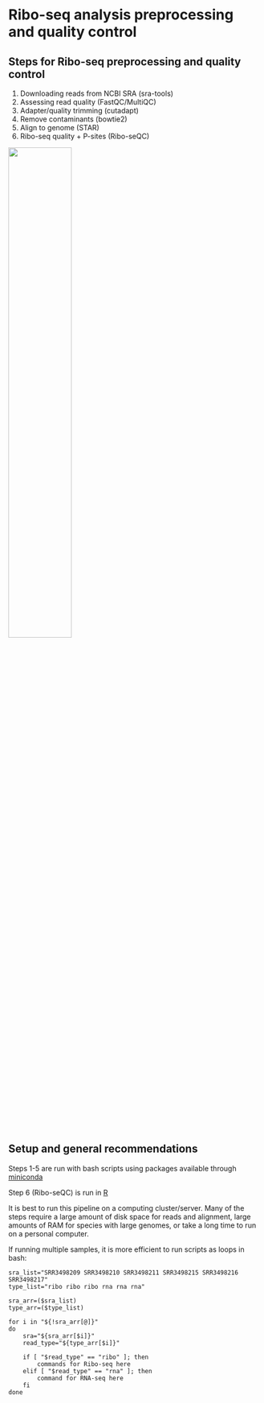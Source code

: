 # Ribo-seq analysis preprocessing and quality control
## Steps for Ribo-seq preprocessing and quality control
1. Downloading reads from NCBI SRA (sra-tools)
2. Assessing read quality (FastQC/MultiQC)
3. Adapter/quality trimming (cutadapt)
4. Remove contaminants (bowtie2)
5. Align to genome (STAR)
6. Ribo-seq quality + P-sites (Ribo-seQC)  
<img src="https://github.com/kaufm202/Riboseq_ASPB_2024/assets/113535253/8aa554d5-6099-4964-8143-4e74bc346fb6" width=50% height=50%>

## Setup and general recommendations
Steps 1-5 are run with bash scripts using packages available through [miniconda](https://docs.anaconda.com/free/miniconda/)

Step 6 (Ribo-seQC) is run in [R](https://cran.r-project.org/bin/windows/base/)  

It is best to run this pipeline on a computing cluster/server. Many of the steps require a large amount of disk space for reads and alignment, large amounts of RAM for species with large genomes, or take a long time to run on a personal computer.

If running multiple samples, it is more efficient to run scripts as loops in bash:
```
sra_list="SRR3498209 SRR3498210 SRR3498211 SRR3498215 SRR3498216 SRR3498217"
type_list="ribo ribo ribo rna rna rna"

sra_arr=($sra_list)
type_arr=($type_list)

for i in "${!sra_arr[@]}"
do
	sra="${sra_arr[$i]}"
	read_type="${type_arr[$i]}"

	if [ "$read_type" == "ribo" ]; then
        commands for Ribo-seq here
	elif [ "$read_type" == "rna" ]; then
        command for RNA-seq here
    fi
done
```
